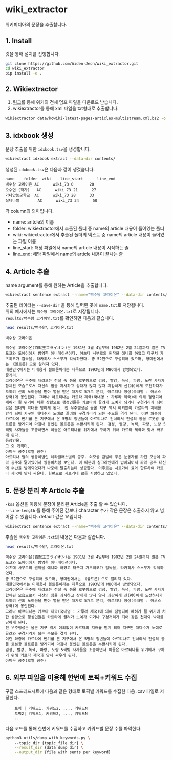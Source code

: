 # wiki_extractor

위키피디아의 문장을 추출합니다.

## 1. Install
깃을 통해 설치를 진행합니다.
```bash
git clone https://github.com/Aiden-Jeon/wiki_extractor.git
cd wiki_extractor
pip install -e .
```

## 2. Wikiextractor
1. [링크](https://dumps.wikimedia.org/kowiki/latest/kowiki-latest-pages-articles-multistream.xml.bz2)를 통해 위키의 전체 덤프 파일을 다운로드 받습니다.
2. wikiextractor를 통해 xml 파일을 txt형태로 추출합니다.
  ```bash
  wikiextractor data/kowiki-latest-pages-articles-multistream.xml.bz2 -o contents/
  ```

## 3. idxbook 생성
문장 추출을 위한 `idxbook.tsv`을 생성합니다.
```bash
wikiextract idxbook extract --data-dir contents/
```
생성된 `idxbook.tsv`은 다음과 같이 생겼습니다.
```
name    folder  wiki    line_start      line_end
백수왕 고라이온 AC      wiki_73 0       20
오수연 (작가)   AC      wiki_73 21      27
가나안농군학교  AC      wiki_73 28      33
실데나필        AC      wiki_73 34      50
```

각 column의 의미입니다.
- name: aritcle의 이름
- folder: wikiextractor에서 추출된 폴더 중 name의 article 내용이 들어있는 폴더
- wiki: wikiextractor에서 추출된 폴더의 텍스트 중 name의 article 내용이 들어있는 파일 이름
- line_start: 해당 파일에서 name의 article 내용이 시작하는 줄
- line_end: 해당 파일에서 name의 article 내용이 끝나는 줄


## 4. Article 추출
name argument를 통해 원하는 Article을 추출합니다.
```bash
wikiextract sentence extract --name="백수왕 고라이온" --data-dir contents/ --idxbook idxbook.tsv --save-dir results/
```

추출된 데이터는 `--save-dir` 을 통해 입력된 곳에 `name.txt`로 저장됩니다.  
위의 예시에서는 `백수왕 고라이온.txt`로 저장됩니다.   
`results/백수왕 고라이언.txt`를 확인하면 다음과 같습니다.
```bash
head results/백수왕\ 고라이온.txt
```
```
백수왕 고라이온

백수왕 고라이온(百獣王ゴライオン)은 1981년 3월 4일부터 1982년 2월 24일까지 일본 TV도쿄와 도에이에서 방영한 애니메이션이다. 야츠데 사부로의 원작을 애니화 하였고 타구치 가츠히코가 감독을, 타카히사 스스무가 각색하였다. 총 52편으로 구성되어 있으며, 영미권에서는 《볼트론》으로 알려져 있다.
대한민국에서는 미래용사 볼트론이라는 제목으로 1993년에 MBC에서 방영되었다.
줄거리.
고라이온은 우주에 내려오는 전설 속 동물 로봇왕으로 검정, 빨강, 녹색, 파랑, 노란 사자가 합체된 모습으로서 자신의 힘을 과시하고 상대가 많지 않자 과감하게 신(神)에게 도전하다가 오히려 신의 노여움을 받아 벌을 받은 대가로 5개로 분리, 아르티나 행성(국내명 : 아루스 왕국)에 봉인된다. 그러나 아르티나는 카르타 제국(국내명 : 가루라 제국)에 의해 점령되어 폐허가 될 위기에 처한 상황으로 행성인들은 카르타에 끌려가 노예가 되거나 구경거리가 되어 갖은 천대와 박대를 당하게 된다. 전 우주행성은 물론 지구 역시 예외없이 카르타의 지배를 받게 되어 지구인 대다수가 노예로 끌려와 구경거리가 되는 수모를 겪게 된다. 이런 와중에 카르타에 반기를 든 지구에서 온 5명의 청년들이 아르티나로 건너와서 전설의 동물 로봇왕 볼트론을 받게되어 마침내 봉인된 볼트론을 부활시키게 된다. 검정, 빨강, 녹색, 파랑, 노랑 5색빛 사자들을 조종하면서 이들은 아르티나를 위기에서 구하기 위해 카르타 제국과 맞서 싸우게 된다.
등장인물.
그 외 캐릭터.
아미우 공주(로멜 공주)
아르티나 별의 쌍둥이별인 헤라클래스별의 공주. 외모상 금발에 푸른 눈동자를 가진 모습이 파라 공주와 닮아있어서 쌍둥이처럼 보인다. 이 때문에 싱크라인에게 납치되어서 파라 공주 대신에 수난을 받게되었다가 나중에 탈출하는데 성공한다. 이후로는 시로가네 료와 합류하여 카르타 제국에 맞서 싸운다. 한편으로 시로가네 료를 사랑하고 있었다.
```

## 5. 문장 분리 후 Article 추출
`-kss` 옵션을 이용해 문장이 분리된 Article을 추출 할 수 있습니다.  
`--line-length` 를 통해 주어진 값보다 character 수가 작은 문장은 추출하지 않고 넘어갈 수 있습니다.
default 값은 `10`입니다.
```bash
wikiextract sentence extract --name="백수왕 고라이온" --data-dir contents/ --idxbook idxbook.tsv --save-dir results/ --kss --line-length 10
```
 
추출된 `백수왕 고라이온.txt`의 내용은 다음과 같습니다.
```bash
head results/백수왕\ 고라이온.txt
```
```
백수왕 고라이온(百獣王ゴライオン)은 1981년 3월 4일부터 1982년 2월 24일까지 일본 TV도쿄와 도에이에서 방영한 애니메이션이다.
야츠데 사부로의 원작을 애니화 하였고 타구치 가츠히코가 감독을, 타카히사 스스무가 각색하였다.
총 52편으로 구성되어 있으며, 영미권에서는 《볼트론》으로 알려져 있다.
대한민국에서는 미래용사 볼트론이라는 제목으로 1993년에 MBC에서 방영되었다.
고라이온은 우주에 내려오는 전설 속 동물 로봇왕으로 검정, 빨강, 녹색, 파랑, 노란 사자가 합체된 모습으로서 자신의 힘을 과시하고 상대가 많지 않자 과감하게 신(神)에게 도전하다가 오히려 신의 노여움을 받아 벌을 받은 대가로 5개로 분리, 아르티나 행성(국내명 : 아루스 왕국)에 봉인된다.
그러나 아르티나는 카르타 제국(국내명 : 가루라 제국)에 의해 점령되어 폐허가 될 위기에 처한 상황으로 행성인들은 카르타에 끌려가 노예가 되거나 구경거리가 되어 갖은 천대와 박대를 당하게 된다.
전 우주행성은 물론 지구 역시 예외없이 카르타의 지배를 받게 되어 지구인 대다수가 노예로 끌려와 구경거리가 되는 수모를 겪게 된다.
이런 와중에 카르타에 반기를 든 지구에서 온 5명의 청년들이 아르티나로 건너와서 전설의 동물 로봇왕 볼트론을 받게되어 마침내 봉인된 볼트론을 부활시키게 된다.
검정, 빨강, 녹색, 파랑, 노랑 5색빛 사자들을 조종하면서 이들은 아르티나를 위기에서 구하기 위해 카르타 제국과 맞서 싸우게 된다.
아미우 공주(로멜 공주)
```

## 6. 외부 파일을 이용해 한번에 토픽+키워드 수집
구글 스프레드시트에 다음과 같은 형태로 토픽별 키워드를 수집한 다음 .csv 파일로 저장한다. 
```
    토픽 | 키워드1, 키워드2, ..., 키워드N
    토픽2| 키워드1, 키워드2, ..., 키워드N 
    ...
```

다음 코드를 통해 한번에 키워드를 수집하고 키워드별 문장 수를 파악한다. 
```bash
python3 utils/dump_with_keywords.py \ 
    --topic_dir {topic_file dir} \
    --result_dir {data dump dir} \
    --output_dir {file with sents per keyword} 
```
